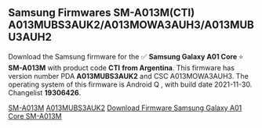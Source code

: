 <h2>Samsung Firmwares SM-A013M(CTI) A013MUBS3AUK2/A013MOWA3AUH3/A013MUBU3AUH2</h2>
Download the Samsung firmware for the ✅ <strong>Samsung Galaxy A01 Core </strong> ⭐ <strong>SM-A013M</strong> with product code <strong>CTI</strong> <strong> from Argentina</strong>. This firmware has version number PDA <strong>A013MUBS3AUK2</strong> and CSC A013MOWA3AUH3. The operating system of this firmware is Android Q , with build date 2021-11-30. Changelist <strong>19306426</strong>.


[SM-A013M](https://samfirm.shop/samsung/model/SM-A013M)
[A013MUBS3AUK2](https://samfirm.shop/samsung/pda/A013MUBS3AUK2)
[Download Firmware Samsung Galaxy A01 Core SM-A013M](https://samfirm.shop/samsung/firmware/478982)
